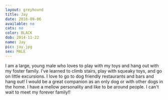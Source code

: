 ```yaml
---
layout: greyhound
title: Jay
date: 2016-09-06
available: no
cats: no
color: BLACK
dob: 2014-11-22
name: Jay
pic: jay.jpg
sex: MALE
---
```



I am a large, young male who loves to play with my toys and hang out with my foster family. I've learned to climb stairs, play with squeaky toys, and go on little excursions. I love to go to dog friendly restaurants and bars and hang out! I would be a great companion as an only dog or with other dogs in the home. I have a mellow personality and like to be around people. I can't wait to meet my forever family!! 